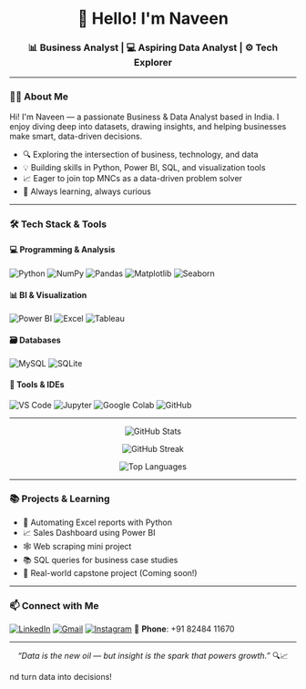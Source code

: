 <!-- GitHub Profile README – Naveen -->

<h1 align="center">👋 Hello! I'm Naveen</h1>

<h3 align="center">📊 Business Analyst | 💻 Aspiring Data Analyst | ⚙️ Tech Explorer</h3>

---

### 🧑‍💼 About Me

Hi! I'm Naveen — a passionate Business & Data Analyst based in India. I enjoy diving deep into datasets, drawing insights, and helping businesses make smart, data-driven decisions.

- 🔍 Exploring the intersection of business, technology, and data
- 💡 Building skills in Python, Power BI, SQL, and visualization tools
- 📈 Eager to join top MNCs as a data-driven problem solver
- 🚀 Always learning, always curious

---

### 🛠️ Tech Stack & Tools

#### 💻 Programming & Analysis
![Python](https://img.shields.io/badge/-Python-3776AB?style=flat-square&logo=python&logoColor=white)
![NumPy](https://img.shields.io/badge/-NumPy-013243?style=flat-square&logo=numpy)
![Pandas](https://img.shields.io/badge/-Pandas-150458?style=flat-square&logo=pandas)
![Matplotlib](https://img.shields.io/badge/-Matplotlib-11557c?style=flat-square&logo=python)
![Seaborn](https://img.shields.io/badge/-Seaborn-4C55AB?style=flat-square&logo=python)

#### 📊 BI & Visualization
![Power BI](https://img.shields.io/badge/-Power%20BI-F2C811?style=flat-square&logo=powerbi&logoColor=black)
![Excel](https://img.shields.io/badge/-Excel-217346?style=flat-square&logo=microsoft-excel)
![Tableau](https://img.shields.io/badge/-Tableau-E97627?style=flat-square&logo=tableau)

#### 🗃️ Databases
![MySQL](https://img.shields.io/badge/-MySQL-005C84?style=flat-square&logo=mysql)
![SQLite](https://img.shields.io/badge/-SQLite-003B57?style=flat-square&logo=sqlite)

#### 🧰 Tools & IDEs
![VS Code](https://img.shields.io/badge/-VS%20Code-007ACC?style=flat-square&logo=visual-studio-code)
![Jupyter](https://img.shields.io/badge/-Jupyter-F37626?style=flat-square&logo=jupyter)
![Google Colab](https://img.shields.io/badge/-Colab-F9AB00?style=flat-square&logo=googlecolab)
![GitHub](https://img.shields.io/badge/-GitHub-181717?style=flat-square&logo=github)

---
<p align="center"> <img src="https://github-readme-stats.vercel.app/api?username=your-github-username&show_icons=true&theme=tokyonight" alt="GitHub Stats" /> </p> <p align="center"> <img src="https://github-readme-streak-stats.herokuapp.com/?user=your-github-username&theme=tokyonight" alt="GitHub Streak" /> </p> <p align="center"> <img src="https://github-readme-stats.vercel.app/api/top-langs/?username=your-github-username&layout=compact&theme=tokyonight" alt="Top Languages" /> </p>

---

### 📚 Projects & Learning

- 🚀 Automating Excel reports with Python
- 📈 Sales Dashboard using Power BI
- 🕸️ Web scraping mini project
- 📚 SQL queries for business case studies
- 🧠 Real-world capstone project (Coming soon!)

---

### 📫 Connect with Me

[![LinkedIn](https://img.shields.io/badge/-LinkedIn-0A66C2?style=flat-square&logo=linkedin&logoColor=white)](https://www.linkedin.com/in/naveen-s-69b71b242/)
[![Gmail](https://img.shields.io/badge/-nave84931@gmail.com-D14836?style=flat-square&logo=gmail&logoColor=white)](mailto:nave84931@gmail.com)
[![Instagram](https://img.shields.io/badge/-Instagram-E4405F?style=flat-square&logo=instagram&logoColor=white)](https://www.instagram.com/_naveen.zero_?igsh=MWcxYTVyaGlraXF4cg==)
📱 **Phone**: +91 82484 11670

---

<p align="center"><em>“Data is the new oil — but insight is the spark that powers growth.”</em> 🔍📈</p>
nd turn data into decisions!

